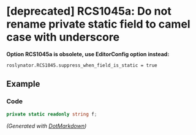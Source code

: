 # \[deprecated\] RCS1045a: Do not rename private static field to camel case with underscore

**Option RCS1045a is obsolete, use EditorConfig option instead:**

```
roslynator.RCS1045.suppress_when_field_is_static = true
```

## Example

### Code

```csharp
private static readonly string f;
```


*\(Generated with [DotMarkdown](http://github.com/JosefPihrt/DotMarkdown)\)*